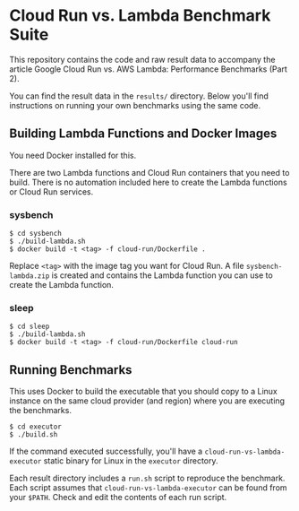 # Cloud Run vs. Lambda Benchmark Suite

This repository contains the code and raw result data to accompany the article Google Cloud Run vs. AWS Lambda: Performance Benchmarks (Part 2).

You can find the result data in the `results/` directory. Below you'll find instructions on running your own benchmarks using the same code.

## Building Lambda Functions and Docker Images

You need Docker installed for this.

There are two Lambda functions and Cloud Run containers that you need to build. There is no automation included here to create the Lambda functions or Cloud Run services.

### sysbench

```
$ cd sysbench
$ ./build-lambda.sh
$ docker build -t <tag> -f cloud-run/Dockerfile .
```

Replace `<tag>` with the image tag you want for Cloud Run. A file `sysbench-lambda.zip` is created and contains the Lambda function you can use to create the Lambda function.

### sleep

```
$ cd sleep
$ ./build-lambda.sh
$ docker build -t <tag> -f cloud-run/Dockerfile cloud-run
```

## Running Benchmarks

This uses Docker to build the executable that you should copy to a Linux instance on the same cloud provider (and region) where you are executing the benchmarks.


```
$ cd executor
$ ./build.sh
```

If the command executed successfully, you'll have a `cloud-run-vs-lambda-executor` static binary for Linux in the `executor` directory.

Each result directory includes a `run.sh` script to reproduce the benchmark. Each script assumes that `cloud-run-vs-lambda-executor` can be found from your `$PATH`. Check and edit the contents of each run script.